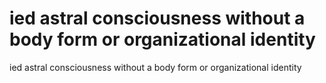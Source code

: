 # ied astral consciousness without a body form or organizational identity

ied astral consciousness without a body form or organizational identity
